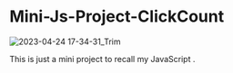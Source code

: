 # Mini-Js-Project-ClickCount

![2023-04-24 17-34-31_Trim](https://user-images.githubusercontent.com/86143301/234000739-99fbbadc-fb9e-4e86-9fff-f4bd51de199f.gif)


This is just a mini project to recall my JavaScript .


